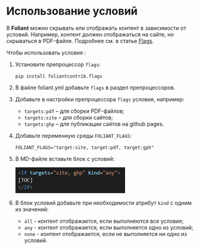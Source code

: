 # Использование условий

В **Foliant** можно скрывать или отображать контент в зависимости от условий. Например, контент должен отображаться на сайте, но скрываться в PDF-файле. Подробнее см. в статье [Flags](https://foliant-docs.github.io/docs/preprocessors/flags/).

Чтобы использовать условия :

1. Установите препроцессор `flags`:

    ```
    pip install foliantcontrib.flags
    ```

2. В файле foliant.yml добавьте `flags` в раздел препроцессоров.
3. Добавьте в настройки препроцессора `flags` условия, например:
    
    - `targets:pdf` – для сборки PDF-файлов;
    - `targets:site` – для сборки сайтов;
    - `targets:ghp` – для публикации сайтов на github pages.

4. Добавьте переменную среды `FOLIANT_FLAGS`:

    ```
    FOLIANT_FLAGS="target:site, target:pdf, target:gph"
    ```

5. В MD-файле вставьте блок с условий:

    ![](../src/img/flags.png)

6. В блок условий добавьте при необходимости атрибут `kind` с одним из значений:
   
    - `all` - контент отображается, если выполняются все условия;
    - `any` - контент отображается, если выполняется одно из условий;
    - `none` - контент отображается, если не выполняется ни одно из условий.
 